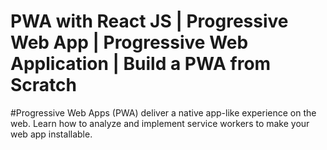 # PWA with React JS | Progressive Web App | Progressive Web Application | Build a PWA from Scratch

#Progressive Web Apps (PWA) deliver a native app-like experience on the web. Learn how to analyze and implement service workers to make your web app installable.

